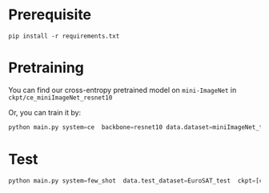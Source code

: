 # Prerequisite

```
pip install -r requirements.txt
```

# Pretraining

You can find our cross-entropy pretrained model on `mini-ImageNet` in `ckpt/ce_miniImageNet_resnet10`

Or, you can train it by:
```python
python main.py system=ce  backbone=resnet10 data.dataset=miniImageNet_train  model_name=ce_miniImageNet_resnet10 
```

# Test

```python
python main.py system=few_shot  data.test_dataset=EuroSAT_test  ckpt=[ckpt]
```
